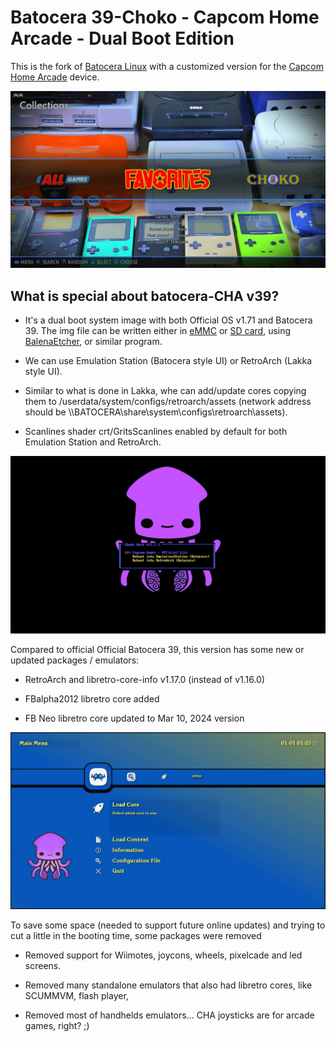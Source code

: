 # Batocera 39-Choko - Capcom Home Arcade - Dual Boot Edition

This is the fork of [Batocera Linux](https://batocera.org) with a customized version for the [Capcom Home Arcade](https://capcomhomearcade.com) device.

![Batocera 39 UI](./ChokoGroup/BatoceraFavorites.png)


## What is special about batocera-CHA v39?

- It's a dual boot system image with both Official OS v1.71 and Batocera 39. The img file can be written either in [eMMC](https://github.com/lilo-san/cha-documentation#installing-software) or [SD card](https://github.com/lilo-san/cha-documentation#hardware-modifications), using [BalenaEtcher](https://etcher.balena.io), or similar program.

- We can use Emulation Station (Batocera style UI) or RetroArch (Lakka style UI).

- Similar to what is done in Lakka, whe can add/update cores copying them to /userdata/system/configs/retroarch/assets (network address should be \\\\BATOCERA\\share\\system\\configs\\retroarch\\assets).

- Scanlines shader crt/GritsScanlines enabled by default for both Emulation Station and RetroArch.



![Choko Menu](./ChokoGroup/ChokoMenu.png)

Compared to official Official Batocera 39, this version has some new or updated packages / emulators:

- RetroArch and libretro-core-info v1.17.0 (instead of v1.16.0)

- FBalpha2012 libretro core added

- FB Neo libretro core updated to Mar 10, 2024 version



![RetroArch Menu](./ChokoGroup/RetroArchMainMenu.png)

To save some space (needed to support future online updates) and trying to cut a little in the booting time, some packages were removed

- Removed support for Wiimotes, joycons, wheels, pixelcade and led screens.

- Removed many standalone emulators that also had libretro cores, like SCUMMVM, flash player,

- Removed most of handhelds emulators... CHA joysticks are for arcade games, right? ;)
